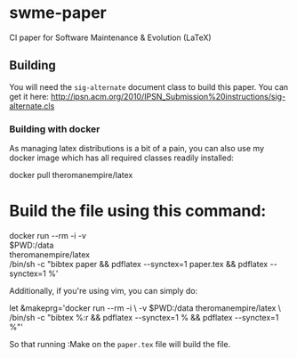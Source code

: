 # swme-paper
CI paper for Software Maintenance &amp; Evolution (LaTeX)

## Building

You will need the `sig-alternate` document class to build this paper. You can get it here: http://ipsn.acm.org/2010/IPSN_Submission%20instructions/sig-alternate.cls

### Building with docker

As managing latex distributions is a bit of a pain, you can also use my docker image which has all required classes readily installed:

  docker pull theromanempire/latex
  
  # Build the file using this command:
  docker run --rm -i -v \
    $PWD:/data \
    theromanempire/latex \
    /bin/sh -c "bibtex paper && pdflatex --synctex=1 paper.tex && pdflatex --synctex=1 %'
                        
Additionally, if you're using vim, you can simply do:

  let &makeprg='docker run --rm -i
  \ -v $PWD:/data theromanempire/latex
  \ /bin/sh -c "bibtex %:r && pdflatex --synctex=1 % && pdflatex --synctex=1 %"'

So that running :Make on the `paper.tex` file will build the file.
